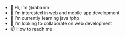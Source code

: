 - 👋 Hi, I’m @rabanm
- 👀 I’m interested in web and mobile app development
- 🌱 I’m currently learning java /php
- 💞️ I’m looking to collaborate on web development 
- 📫 How to reach me 

<!---
rabanm/rabanm is a ✨ special ✨ repository because its `README.md` (this file) appears on your GitHub profile.
You can click the Preview link to take a look at your changes.
--->
